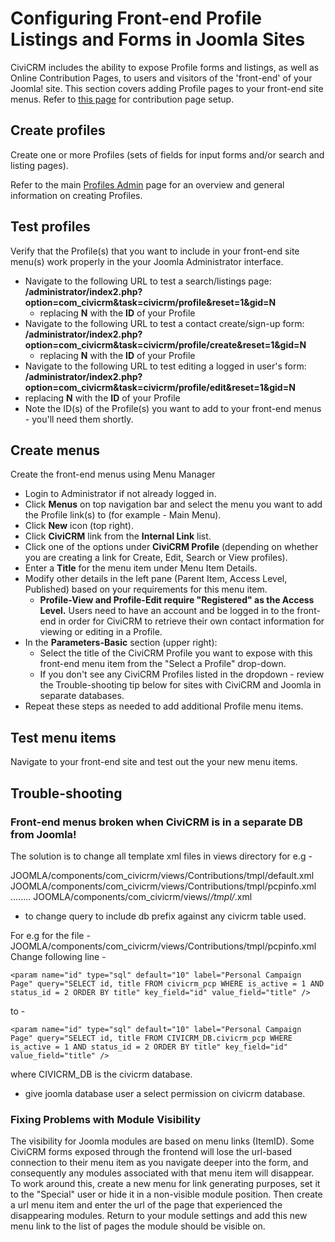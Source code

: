 # Configuring Front-end Profile Listings and Forms in Joomla Sites

CiviCRM includes the ability to expose Profile forms and listings, as well as Online Contribution Pages, to users and visitors of the 'front-end' of your Joomla! site. This section covers adding Profile pages to your front-end site menus. Refer to [this page](https://wiki.civicrm.org/confluence/display/CRMDOC/Displaying+Online+Contribution+Pages+in+Joomla%21+Frontend+Sites) for contribution page setup.

## Create profiles

Create one or more Profiles (sets of fields for input forms and/or search and listing pages).

Refer to the main [Profiles Admin](https://wiki.civicrm.org/confluence/display/CRMDOC/Profiles+Admin) page for an overview and general information on creating Profiles.

## Test profiles

Verify that the Profile(s) that you want to include in your front-end site menu(s) work properly in the your Joomla Administrator interface.

* Navigate to the following URL to test a search/listings page:
**<site root>/administrator/index2.php?option=com_civicrm&task=civicrm/profile&reset=1&gid=N**
    * replacing **N** with the **ID** of your Profile
* Navigate to the following URL to test a contact create/sign-up form:
**<site root>/administrator/index2.php?option=com_civicrm&task=civicrm/profile/create&reset=1&gid=N**
    * replacing **N** with the **ID** of your Profile
* Navigate to the following URL to test editing a logged in user's form:
**<site root>/administrator/index2.php?option=com_civicrm&task=civicrm/profile/edit&reset=1&gid=N**
* replacing **N** with the **ID** of your Profile
* Note the ID(s) of the Profile(s) you want to add to your front-end menus - you'll need them shortly.

## Create menus

Create the front-end menus using Menu Manager

* Login to Administrator if not already logged in.
* Click **Menus** on top navigation bar and select the menu you want to add the Profile link(s) to (for example - Main Menu).
* Click **New** icon (top right).
* Click **CiviCRM** link from the **Internal Link** list.
* Click one of the options under **CiviCRM Profile** (depending on whether you are creating a link for Create, Edit, Search or View profiles).
* Enter a **Title** for the menu item under Menu Item Details.
* Modify other details in the left pane (Parent Item, Access Level, Published) based on your requirements for this menu item.
    * **Profile-View and Profile-Edit require "Registered" as the Access Level.** Users need to have an account and be logged in to the front-end in order for CiviCRM to retrieve their own contact information for viewing or editing in a Profile.
* In the **Parameters-Basic** section (upper right):
    * Select the title of the CiviCRM Profile you want to expose with this front-end menu item from the "Select a Profile" drop-down.
    * If you don't see any CiviCRM Profiles listed in the dropdown - review the Trouble-shooting tip below for sites with CiviCRM and Joomla in separate databases.
* Repeat these steps as needed to add additional Profile menu items.

## Test menu items

Navigate to your front-end site and test out the your new menu items.

## Trouble-shooting

### Front-end menus broken when CiviCRM is in a separate DB from Joomla!

The solution is to change all template xml files in views directory for e.g -

JOOMLA/components/com_civicrm/views/Contributions/tmpl/default.xml
 JOOMLA/components/com_civicrm/views/Contributions/tmpl/pcpinfo.xml
 ........
 JOOMLA/components/com_civicrm/views/*/tmpl/*.xml

* to change query to include db prefix against any civicrm table used.

For e.g for the file - JOOMLA/components/com_civicrm/views/Contributions/tmpl/pcpinfo.xml
 Change following line -

```
<param name="id" type="sql" default="10" label="Personal Campaign Page" query="SELECT id, title FROM civicrm_pcp WHERE is_active = 1 AND status_id = 2 ORDER BY title" key_field="id" value_field="title" />
```

to -

```
<param name="id" type="sql" default="10" label="Personal Campaign Page" query="SELECT id, title FROM CIVICRM_DB.civicrm_pcp WHERE is_active = 1 AND status_id = 2 ORDER BY title" key_field="id" value_field="title" />
```

where CIVICRM_DB is the civicrm database.

* give joomla database user a select permission on civicrm database.

### Fixing Problems with Module Visibility

The visibility for Joomla modules are based on menu links (ItemID). Some CiviCRM forms exposed through the frontend will lose the url-based connection to their menu item as you navigate deeper into the form, and consequently any modules associated with that menu item will disappear. To work around this, create a new menu for link generating purposes, set it to the "Special" user or hide it in a non-visible module position. Then create a url menu item and enter the url of the page that experienced the disappearing modules. Return to your module settings and add this new menu link to the list of pages the module should be visible on.